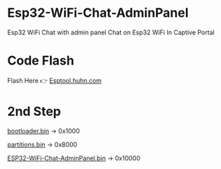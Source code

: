 # Esp32-WiFi-Chat-AdminPanel
Esp32 WiFi Chat with admin panel
Chat on Esp32 WiFi In Captive Portal

# Code Flash
Flash Here 👉 <a href="https://esptool.huhn.com/">Esptool.huhn.com</a>
# 2nd Step
<a href="https://github.com/esp32king/Esp32-WiFi-Chat-AdminPanel/raw/refs/heads/main/bootloader.bin">bootloader.bin</a> → 0x1000

<a href="https://github.com/esp32king/Esp32-WiFi-Chat-AdminPanel/raw/refs/heads/main/bootloader.bin">partitions.bin</a> → 0x8000

<a href="https://github.com/esp32king/Esp32-WiFi-Chat-AdminPanel/raw/refs/heads/main/Esp32-WiFi-Chat-AdminPanle.bin">ESP32-WiFi-Chat-AdminPanel.bin</a> → 0x10000


